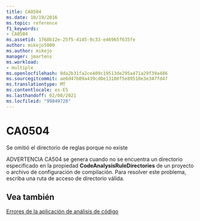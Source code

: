 ```yaml
---
title: CA0504
ms.date: 10/19/2016
ms.topic: reference
f1_keywords:
- CA0504
ms.assetid: 1768b12e-25f5-4145-9c33-e46965f635fe
author: mikejo5000
ms.author: mikejo
manager: jmartens
ms.workload:
- multiple
ms.openlocfilehash: 8da2b31fa2ce409c19513de295a471a29f39a486
ms.sourcegitcommit: ae6d47b09a439cd0e13180f5e89510e3e347fd47
ms.translationtype: MT
ms.contentlocale: es-ES
ms.lasthandoff: 02/08/2021
ms.locfileid: "99849728"
---
```

# <a name="ca0504"></a>CA0504
Se omitió el directorio de reglas porque no existe

ADVERTENCIA CA504 se genera cuando no se encuentra un directorio especificado en la propiedad **CodeAnalysisRuleDirectories** de un proyecto o archivo de configuración de compilación. Para resolver este problema, escriba una ruta de acceso de directorio válida.

## <a name="see-also"></a>Vea también
[Errores de la aplicación de análisis de código](../code-quality/code-analysis-application-errors.md)
